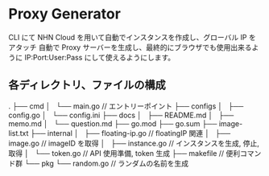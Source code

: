 # Proxy Generator

CLI にて NHN Cloud を用いて自動でインスタンスを作成し、グローバル IP をアタッチ
自動で Proxy サーバーを生成し、最終的にブラウザでも使用出来るように IP:Port:User:Pass にして使えるようにします。

## 各ディレクトリ、ファイルの構成

.
├── cmd
│   └── main.go // エントリーポイント
├── configs
│   ├── config.go
│   └── config.ini
├── docs
│   ├── README.md
│   ├── memo.md
│   └── question.md
├── go.mod
├── go.sum
├── image-list.txt
├── internal
│   ├── floating-ip.go // floatingIP 関連
│   ├── image.go // imageID を取得
│   ├── instance.go // インスタンスを生成, 停止, 取得
│   └── token.go // API 使用準備, token 生成
├── makefile // 便利コマンド群
└── pkg
└── random.go // ランダムの名前を生成
